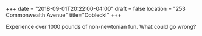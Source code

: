 +++
date = "2018-09-01T20:22:00-04:00"
draft = false
location = "253 Commonwealth Avenue"
title="Oobleck!"
+++

Experience over 1000 pounds of non-newtonian fun. What could go wrong? 
